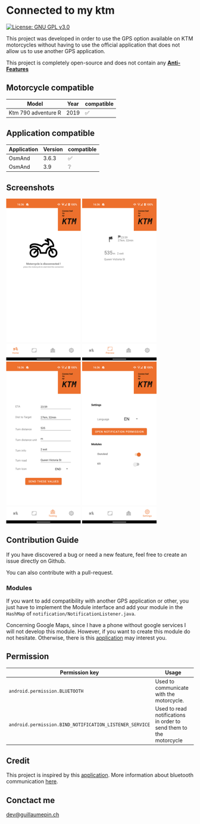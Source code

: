 # Connected to my ktm
[![License: GNU GPL v3.0](https://img.shields.io/badge/License-GNU%20GPL%20v3.0-brightgreen.svg)](https://github.com/pinginfo/Connected-to-my-ktm/)

This project was developed in order to use the GPS option available on KTM motorcycles without having to use the official application that does not allow us to use another GPS application.

This project is completely open-source and does not contain any [**Anti-Features**](https://f-droid.org/docs/Anti-Features/)

## Motorcycle compatible
| Model | Year | compatible |
| --- | --- | --- |
| Ktm 790 adventure R | 2019 | ✅ |

## Application compatible
| Application | Version | compatible |
| --- | --- | --- |
| OsmAnd | 3.6.3 | ✅ |
| OsmAnd | 3.9 | ❔ |

## Screenshots
<img src="screenshots/home.png" alt="home" width="200"/>
<img src="screenshots/preview.png" alt="preview" width="200"/>
<img src="screenshots/testing.png" alt="testing" width="200"/>
<img src="screenshots/settings.png" alt="settings" width="200"/>

## Contribution Guide
If you have discovered a bug or need a new feature, feel free to create an issue directly on Github.

You can also contribute with a pull-request.

### Modules
If you want to add compatibility with another GPS application or other, you just have to implement the Module interface and add your module in the `HashMap` of `notification/NotificationListener.java`.

Concerning Google Maps, since I have a phone without google services I will not develop this module. However, if you want to create this module do not hesitate. Otherwise, there is this [application](https://play.google.com/store/apps/details?id=com.undingen.maps4ktm&hl=en_US&gl=US) may interest you.

## Permission

| Permission key | Usage |
|---|--- |
| `android.permission.BLUETOOTH`| Used to communicate with the motorcycle. |
| `android.permission.BIND_NOTIFICATION_LISTENER_SERVICE` | Used to read notifications in order to send them to the motorcycle |


## Credit
This project is inspired by this [application](https://play.google.com/store/apps/details?id=com.undingen.maps4ktm&hl=en_US&gl=US). More information about bluetooth communication [here](https://advrider.com/f/threads/ktm-my-ride-enhancements-needed.1435929/page-2).

## Conctact me
dev@guillaumepin.ch